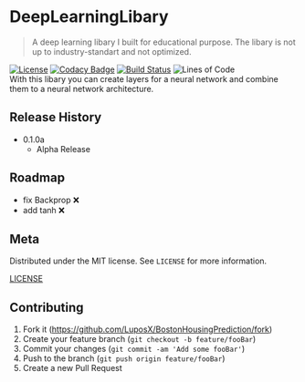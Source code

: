 # DeepLearningLibary
> A deep learning libary I built for educational purpose. The libary is not up to industry-standart and not optimized.

[![License][license-badge]][license-url]
[![Codacy Badge][codacy-badge]][codacy-url]
[![Build Status][travis-badge]][travis-url]
![Lines of Code][lines-codes-badge]  
With this libary you can create layers for a neural network and combine them to a neural network architecture.

## Release History

*   0.1.0a
    *   Alpha Release 

## Roadmap
*   fix Backprop :x:
*   add tanh :x:


## Meta

<!--Your Name – [@YourTwitter](https://twitter.com/dbader_org) – YourEmail@example.com-->

Distributed under the MIT license. See ``LICENSE`` for more information.

[LICENSE](https://github.com/LuposX/DeepLearningLibary/blob/master/LICENSE)
## Contributing

1.  Fork it (<https://github.com/LuposX/BostonHousingPrediction/fork>)
2.  Create your feature branch (`git checkout -b feature/fooBar`)
3.  Commit your changes (`git commit -am 'Add some fooBar'`)
4.  Push to the branch (`git push origin feature/fooBar`)
5.  Create a new Pull Request

<!-- Markdown link & img dfn's -->
[codacy-badge]: https://api.codacy.com/project/badge/Grade/d8f680c0eb564eee80ba4b83b01230c7
[codacy-url]:https://www.codacy.com/manual/LuposX/DeepLearningLibary/dashboard
[license-badge]: https://img.shields.io/github/license/LuposX/DeepLearningLibary
[license-url]: https://github.com/LuposX/DeepLearningLibary/blob/master/LICENSE
[travis-url]: https://travis-ci.com/LuposX/DeepLearningLibary
[travis-badge]: https://travis-ci.com/LuposX/DeepLearningLibary.svg?branch=master
[lines-codes-badge]: https://tokei.rs/b1/github.com/LuposX/DeepLearningLibary?category=code
